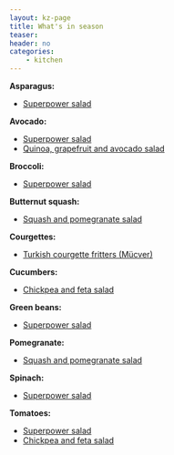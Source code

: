 ```yaml
---
layout: kz-page
title: What's in season
teaser: 
header: no
categories:
    - kitchen
---
```


**Asparagus:**
* [Superpower salad](/kitchen/superpower-salad/)

**Avocado:**
* [Superpower salad](/kitchen/superpower-salad/)
* [Quinoa, grapefruit and avocado salad](/kitchen/quinoa-grapefruit-avo-salad/)

**Broccoli:**
* [Superpower salad](/kitchen/superpower-salad/)

**Butternut squash:**
* [Squash and pomegranate salad](/kitchen/squash-pomegranate-salad/)

**Courgettes:**
* [Turkish courgette fritters (Mücver)](/kitchen/courgette-fritters/)

**Cucumbers:**
* [Chickpea and feta salad](/kitchen/chickpea-feta-salad/)

**Green beans:**
* [Superpower salad](/kitchen/superpower-salad/)

**Pomegranate:**
* [Squash and pomegranate salad](/kitchen/squash-pomegranate-salad/)

**Spinach:**
* [Superpower salad](/kitchen/superpower-salad/)

**Tomatoes:**
* [Superpower salad](/kitchen/superpower-salad/)
* [Chickpea and feta salad](/kitchen/chickpea-feta-salad/)
